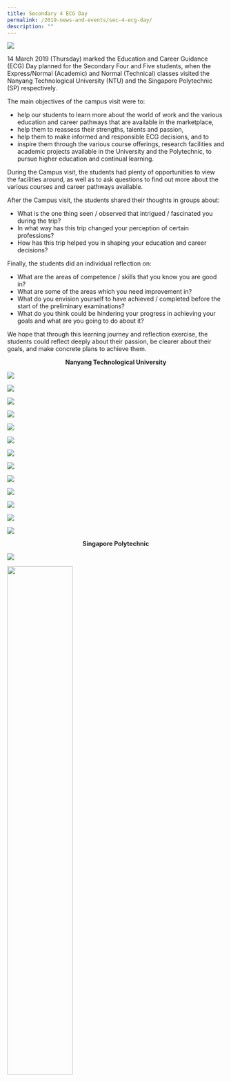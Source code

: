 ```yaml
---
title: Secondary 4 ECG Day
permalink: /2019-news-and-events/sec-4-ecg-day/
description: ""
---
```

![](/images/NTU%201.jpeg)
  

14 March 2019 (Thursday) marked the Education and Career Guidance (ECG) Day planned for the Secondary Four and Five students, when the Express/Normal (Academic) and Normal (Technical) classes visited the Nanyang Technological University (NTU) and the Singapore Polytechnic (SP) respectively.

  

The main objectives of the campus visit were to:

*   help our students to learn more about the world of work and the various education and career pathways that are available in the marketplace,
*   help them to reassess their strengths, talents and passion,
*   help them to make informed and responsible ECG decisions, and to
*   inspire them through the various course offerings, research facilities and academic projects available in the University and the Polytechnic, to pursue higher education and continual learning.

  

During the Campus visit, the students had plenty of opportunities to view the facilities around, as well as to ask questions to find out more about the various courses and career pathways available.

  

After the Campus visit, the students shared their thoughts in groups about:

*   What is the one thing seen / observed that intrigued / fascinated you during the trip?
*   In what way has this trip changed your perception of certain professions?
*   How has this trip helped you in shaping your education and career decisions?

  

Finally, the students did an individual reflection on:

*   What are the areas of competence / skills that you know you are good in?
*   What are some of the areas which you need improvement in?
*   What do you envision yourself to have achieved / completed before the start of the preliminary examinations?
*   What do you think could be hindering your progress in achieving your goals and what are you going to do about it?

  

We hope that through this learning journey and reflection exercise, the students could reflect deeply about their passion, be clearer about their goals, and make concrete plans to achieve them.

  

<center><strong>Nanyang Technological University</strong></center>

  

![](/images/NTU%202.jpeg)

![](/images/NTU%203.jpeg)

![](/images/NTU%204.jpeg)

![](/images/NTU%205.jpeg)

![](/images/NTU%206.jpeg)

![](/images/NTU%207.jpeg)  

![](/images/NTU%208.jpeg)

![](/images/NTU%209.jpeg)

![](/images/NTU%2010.jpeg)

![](/images/NTU%2011.jpeg)

![](/images/NTU%2012.jpeg) 

![](/images/NTU%2013.jpeg)

![](/images/NTU%2014.jpeg)
  

<center><strong>Singapore Polytechnic</strong></center>

  
![](/images/SP%201.jpeg)

<img src="/images/SP%202.jpeg" 
     style="width:55%">